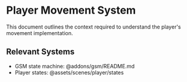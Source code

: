 # Player Movement System

This document outlines the context required to understand the player's movement implementation.

## Relevant Systems
- GSM state machine: @addons/gsm/README.md
- Player states: @assets/scenes/player/states

